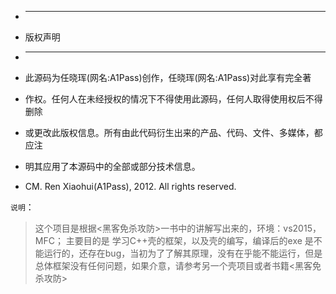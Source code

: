 * ----------

* 版权声明

* ----------

* 此源码为任晓珲(网名:A1Pass)创作，任晓珲(网名:A1Pass)对此享有完全著

* 作权。任何人在未经授权的情况下不得使用此源码，任何人取得使用权后不得删除

* 或更改此版权信息。所有由此代码衍生出来的产品、代码、文件、多媒体，都应注

* 明其应用了本源码中的全部或部分技术信息。

* CM. Ren Xiaohui(A1Pass), 2012. All rights reserved.



`说明`：

> 这个项目是根据<黑客免杀攻防>一书中的讲解写出来的，环境：vs2015，MFC； 主要目的是 学习C++壳的框架，以及壳的编写，编译后的exe 是不能运行的，还存在bug，当初为了了解其原理，没有在乎能不能运行，但是总体框架没有任何问题，如果介意，请参考另一个壳项目或者书籍<黑客免杀攻防>